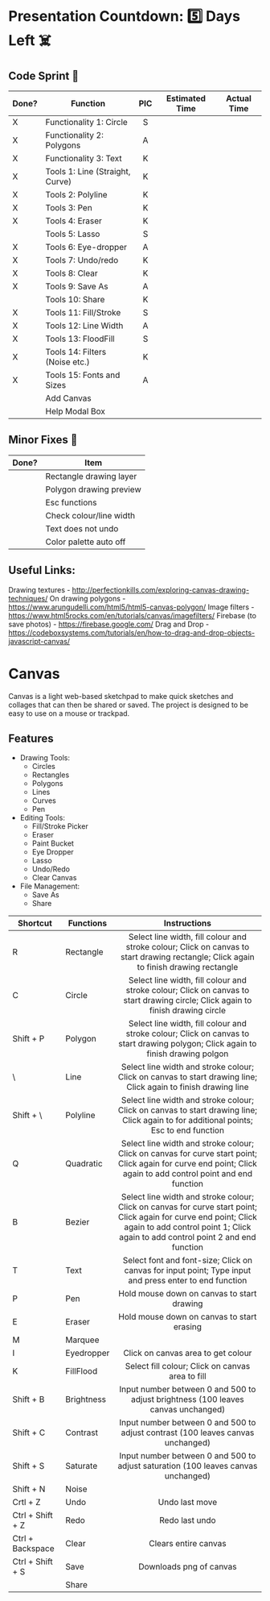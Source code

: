 # Presentation Countdown: :five: Days Left :skull_and_crossbones:

## Code Sprint :athletic_shoe:

| Done? | Function                          | PIC      | Estimated Time | Actual Time |
| ----- | --------------------------------- | :------: | :------------: | :---------: |
|   X   | Functionality 1: Circle           |    S     |                |             |
|   X   | Functionality 2: Polygons         |    A     |                |             |
|   X   | Functionality 3: Text             |    K     |                |             |
|   X   | Tools 1: Line (Straight, Curve)   |    K     |                |             |
|   X   | Tools 2: Polyline                 |    K     |                |             |
|   X   | Tools 3: Pen                      |    K     |                |             |
|   X   | Tools 4: Eraser                   |    K     |                |             |
|       | Tools 5: Lasso                    |    S     |                |             |
|   X   | Tools 6: Eye-dropper              |    A     |                |             |
|   X   | Tools 7: Undo/redo                |    K     |                |             |
|   X   | Tools 8: Clear                    |    K     |                |             |
|   X   | Tools 9: Save As                  |    A     |                |             |
|       | Tools 10: Share                   |    K     |                |             |
|   X   | Tools 11: Fill/Stroke             |    S     |                |             |
|   X   | Tools 12: Line Width              |    A     |                |             |
|   X   | Tools 13: FloodFill               |    S     |                |             |
|   X   | Tools 14: Filters (Noise etc.)    |    K     |                |             |
|   X   | Tools 15: Fonts and Sizes         |    A     |                |             |
|       | Add Canvas                        |          |                |             |
|       | Help Modal Box                    |          |                |             |

## Minor Fixes :wrench:

| Done? | Item                              |
| ----- | --------------------------------- |
|       | Rectangle drawing layer           |
|       | Polygon drawing preview           |
|       | Esc functions                     |
|       | Check colour/line width           |
|       | Text does not undo                |
|       | Color palette auto off            |


## Useful Links:
Drawing textures - http://perfectionkills.com/exploring-canvas-drawing-techniques/
On drawing polygons - https://www.arungudelli.com/html5/html5-canvas-polygon/
Image filters - https://www.html5rocks.com/en/tutorials/canvas/imagefilters/
Firebase (to save photos) - https://firebase.google.com/
Drag and Drop - https://codeboxsystems.com/tutorials/en/how-to-drag-and-drop-objects-javascript-canvas/

# Canvas
Canvas is a light web-based sketchpad to make quick sketches and collages that can then be shared or saved. The project is designed to be easy to use on a mouse or trackpad.

## Features
- Drawing Tools:
    - Circles
    - Rectangles
    - Polygons
    - Lines
    - Curves
    - Pen
- Editing Tools:
    - Fill/Stroke Picker
    - Eraser
    - Paint Bucket
    - Eye Dropper
    - Lasso
    - Undo/Redo
    - Clear Canvas
- File Management:
    - Save As
    - Share

| Shortcut | Functions                         | Instructions |
| ----- | --------------------------------- | :-----------------------------------------------------------------------------------------------: |
| R | Rectangle | Select line width, fill colour and stroke colour; Click on canvas to start drawing rectangle; Click again to finish drawing rectangle |
| C | Circle | Select line width, fill colour and stroke colour; Click on canvas to start drawing circle; Click again to finish drawing circle |
|    Shift + P   | Polygon                           | Select line width, fill colour and stroke colour; Click on canvas to start drawing polygon; Click again to finish drawing polgon |
|   \   | Line                              | Select line width and stroke colour; Click on canvas to start drawing line; Click again to finish drawing line |
|   Shift + \   | Polyline                          | Select line width and stroke colour; Click on canvas to start drawing line; Click again to for additional points; Esc to end function |
|    Q   | Quadratic                         | Select line width and stroke colour; Click on canvas for curve start point; Click again for curve end point; Click again to add control point and end function |
|    B   | Bezier                            | Select line width and stroke colour; Click on canvas for curve start point; Click again for curve end point; Click again to add control point 1; Click again to add control point 2 and end function |
|    T   | Text                              | Select font and font-size; Click on canvas for input point; Type input and press enter to end function |
|    P   | Pen                               | Hold mouse down on canvas to start drawing |
|    E   | Eraser                            | Hold mouse down on canvas to start erasing |
|    M  | Marquee                           |                                                                                                                                |
|    I   | Eyedropper                        | Click on canvas area to get colour |
|    K   | FillFlood                         | Select fill colour; Click on canvas area to fill |
|    Shift + B   | Brightness                        | Input number between 0 and 500 to adjust brightness (100 leaves canvas unchanged) |
|   Shift + C    | Contrast                          | Input number between 0 and 500 to adjust contrast (100 leaves canvas unchanged) |
|    Shift + S   | Saturate                          | Input number between 0 and 500 to adjust saturation (100 leaves canvas unchanged) |
|    Shift + N   | Noise                             |                                                                                                                                |
|   Crtl + Z    | Undo                              | Undo last move |
|    Ctrl + Shift + Z   | Redo                              | Redo last undo |
|   Ctrl + Backspace    | Clear                             | Clears entire canvas |
|   Ctrl + Shift + S    | Save                              | Downloads png of canvas |
|       | Share                             |                                                                                                                                |

